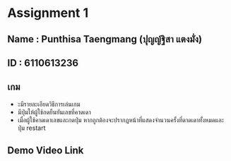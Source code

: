 # Assignment 1

## Name : Punthisa Taengmang (ปุญญ์ฐิสา แตงมั่ง)
## ID : 6110613236

## เกม
- ะมีรายละเอียดวิธีการเล่นเกม
- มีปุ่มให้ผู้ใช้กดยืนยันเลขที่คาดเดา 
- เมื่อผู้ใช้คาดเดาเลขและกดปุ่ม หากถูกต้องจะปรากฎหน้าที่แสดงจำนวนครั้งที่ดาดเดาทั้งหมดและปุ่ม restart

## Demo Video Link
